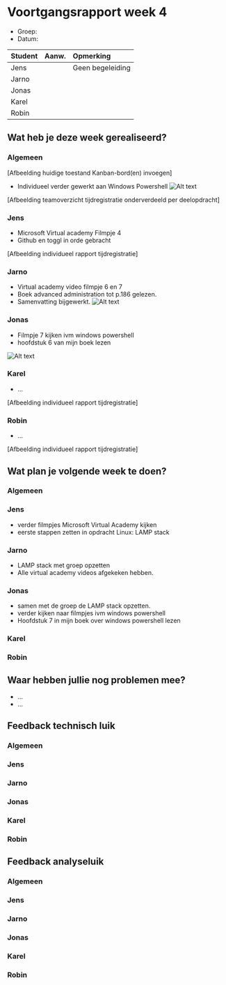 # Voortgangsrapport week 4

* Groep:
* Datum:

| Student  | Aanw. | Opmerking |
| :---     | :---  | :---      |
| Jens |       |      Geen begeleiding     |
| Jarno |       |           |
| Jonas |       |           |
| Karel |       |           |
| Robin |       |           |

## Wat heb je deze week gerealiseerd?

### Algemeen

[Afbeelding huidige toestand Kanban-bord(en) invoegen]

* Individueel verder gewerkt aan Windows Powershell
![Alt text](http://i.imgur.com/47mZ4Y7.png)

[Afbeelding teamoverzicht tijdregistratie onderverdeeld per deelopdracht]

### Jens

* Microsoft Virtual academy Filmpje 4
* Github en toggl in orde gebracht

[Afbeelding individueel rapport tijdregistratie]

### Jarno

* Virtual academy video filmpje 6 en 7
* Boek advanced administration tot p.186 gelezen.
* Samenvatting bijgewerkt.
![Alt text](http://i.imgur.com/shonwKA.png)


### Jonas

* Filmpje 7 kijken ivm windows powershell
* hoofdstuk 6 van mijn boek lezen

![Alt text](http://i.prntscr.com/439c8880e0f6441d99dd837c9e9d9997.png)

### Karel

* ...

[Afbeelding individueel rapport tijdregistratie]

### Robin

* ...

[Afbeelding individueel rapport tijdregistratie]


## Wat plan je volgende week te doen?

### Algemeen
### Jens
* verder filmpjes Microsoft Virtual Academy kijken
* eerste stappen zetten in opdracht Linux: LAMP stack

### Jarno
* LAMP stack met groep opzetten
* Alle virtual academy videos afgekeken hebben.

### Jonas
* samen met de groep de LAMP stack opzetten. 
* verder kijken naar filmpjes ivm windows powershell
* Hoofdstuk 7 in mijn boek over windows powershell lezen
### Karel
### Robin


## Waar hebben jullie nog problemen mee?

* ...
* ...

## Feedback technisch luik

### Algemeen

### Jens
### Jarno
### Jonas
### Karel
### Robin

## Feedback analyseluik

### Algemeen

### Jens
### Jarno
### Jonas
### Karel
### Robin

